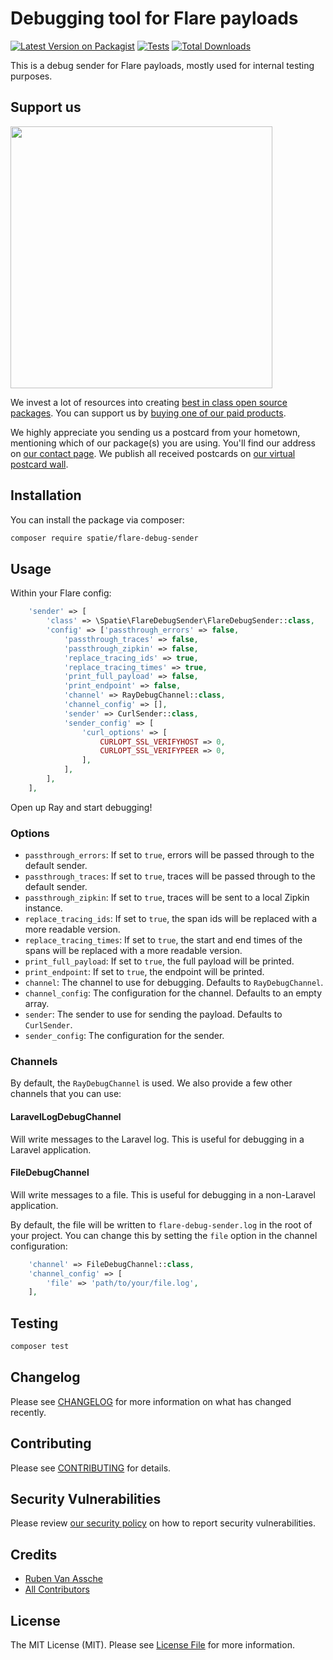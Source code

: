 # Debugging tool for Flare payloads

[![Latest Version on Packagist](https://img.shields.io/packagist/v/spatie/flare-debug-sender.svg?style=flat-square)](https://packagist.org/packages/spatie/flare-debug-sender)
[![Tests](https://img.shields.io/github/actions/workflow/status/spatie/flare-debug-sender/run-tests.yml?branch=main&label=tests&style=flat-square)](https://github.com/spatie/flare-debug-sender/actions/workflows/run-tests.yml)
[![Total Downloads](https://img.shields.io/packagist/dt/spatie/flare-debug-sender.svg?style=flat-square)](https://packagist.org/packages/spatie/flare-debug-sender)

This is a debug sender for Flare payloads, mostly used for internal testing purposes.

## Support us

[<img src="https://github-ads.s3.eu-central-1.amazonaws.com/flare-debug-sender.jpg?t=1" width="419px" />](https://spatie.be/github-ad-click/flare-debug-sender)

We invest a lot of resources into creating [best in class open source packages](https://spatie.be/open-source). You can support us by [buying one of our paid products](https://spatie.be/open-source/support-us).

We highly appreciate you sending us a postcard from your hometown, mentioning which of our package(s) you are using. You'll find our address on [our contact page](https://spatie.be/about-us). We publish all received postcards on [our virtual postcard wall](https://spatie.be/open-source/postcards).

## Installation

You can install the package via composer:

```bash
composer require spatie/flare-debug-sender
```

## Usage

Within your Flare config:

```php
    'sender' => [
        'class' => \Spatie\FlareDebugSender\FlareDebugSender::class,
        'config' => ['passthrough_errors' => false,
            'passthrough_traces' => false,
            'passthrough_zipkin' => false,
            'replace_tracing_ids' => true,
            'replace_tracing_times' => true,
            'print_full_payload' => false,
            'print_endpoint' => false,
            'channel' => RayDebugChannel::class,
            'channel_config' => [],
            'sender' => CurlSender::class,
            'sender_config' => [
                'curl_options' => [
                    CURLOPT_SSL_VERIFYHOST => 0,
                    CURLOPT_SSL_VERIFYPEER => 0,
                ],
            ],
        ],
    ],
```

Open up Ray and start debugging!

### Options

- `passthrough_errors`: If set to `true`, errors will be passed through to the default sender.
- `passthrough_traces`: If set to `true`, traces will be passed through to the default sender.
- `passthrough_zipkin`: If set to `true`, traces will be sent to a local Zipkin instance.
- `replace_tracing_ids`: If set to `true`, the span ids will be replaced with a more readable version.
- `replace_tracing_times`: If set to `true`, the start and end times of the spans will be replaced with a more readable version.
- `print_full_payload`: If set to `true`, the full payload will be printed.
- `print_endpoint`: If set to `true`, the endpoint will be printed.
- `channel`: The channel to use for debugging. Defaults to `RayDebugChannel`.
- `channel_config`: The configuration for the channel. Defaults to an empty array.
- `sender`: The sender to use for sending the payload. Defaults to `CurlSender`.
- `sender_config`: The configuration for the sender.

### Channels

By default, the `RayDebugChannel` is used. We also provide a few other channels that you can use:

#### LaravelLogDebugChannel

Will write messages to the Laravel log. This is useful for debugging in a Laravel application.

#### FileDebugChannel

Will write messages to a file. This is useful for debugging in a non-Laravel application.

By default, the file will be written to `flare-debug-sender.log` in the root of your project. You can change this by setting the `file` option in the channel configuration:

```php
    'channel' => FileDebugChannel::class,
    'channel_config' => [
        'file' => 'path/to/your/file.log',
    ],
```

## Testing

```bash
composer test
```

## Changelog

Please see [CHANGELOG](CHANGELOG.md) for more information on what has changed recently.

## Contributing

Please see [CONTRIBUTING](https://github.com/spatie/.github/blob/main/CONTRIBUTING.md) for details.

## Security Vulnerabilities

Please review [our security policy](../../security/policy) on how to report security vulnerabilities.

## Credits

- [Ruben Van Assche](https://github.com/rubenvanassche)
- [All Contributors](../../contributors)

## License

The MIT License (MIT). Please see [License File](LICENSE.md) for more information.
